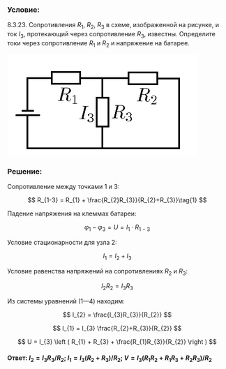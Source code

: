 ###  Условие:

$8.3.23.$ Сопротивления $R_1$, $R_2$, $R_3$ в схеме, изображенной на рисунке, и ток $I_3$, протекающий через сопротивление $R_3$, известны. Определите токи через сопротивление $R_1$ и $R_2$ и напряжение на батарее.

![К задаче $8.3.23$|437x232, 40%](../../img/8.3.23/8.3.23.png)

###  Решение:

Сопротивление между точками 1 и 3:

$$
R_{1-3} = R_{1} + \frac{R_{2}R_{3}}{R_{2}+R_{3}}\tag{1}
$$

Падение напряжения на клеммах батареи:

$$
\varphi_{1} - \varphi _{3} = U = I_{1} \cdot R_{1-3}\tag{2}
$$

Условие стационарности для узла 2:

$$
I_{1} = I_{2} + I_{3}\tag{3}
$$

Условие равенства напряжений на сопротивлениях $R_2$ и $R_3$:

$$
I_{2}R_{2} = I_{3}R_{3}\tag{4}
$$

Из системы уравнений $(1—4)$ находим:

$$
I_{2} = \frac{I_{3}R_{3}}{R_{2}}
$$

$$
I_{1} = I_{3} \frac{R_{2}+R_{3}}{R_{2}}
$$

$$
U = I_{3} \left ( R_{1} + R_{3} + \frac{R_{1}R_{3}}{R_{2}} \right )
$$

#### Ответ: $I_{2}=I_{3}R_{3}/R_{2};~I_{1}=I_{3}(R_{2}+R_{3})/R_{2};~V=I_{3}(R_{1}R_{2}+R_{1}R_{3}+R_{2}R_{3})/R_{2}$